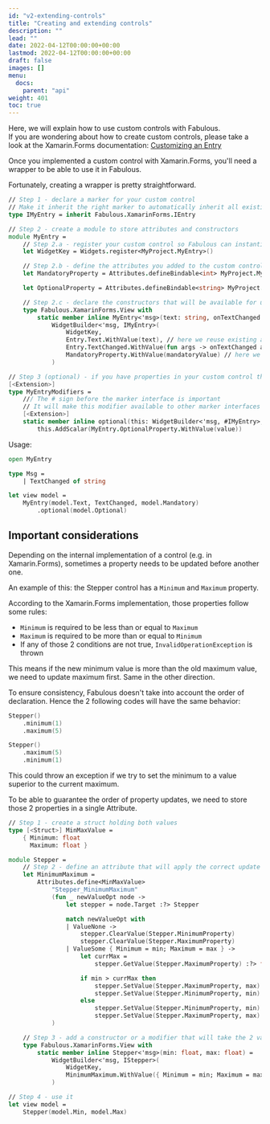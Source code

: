 ```yaml
---
id: "v2-extending-controls"
title: "Creating and extending controls"
description: ""
lead: ""
date: 2022-04-12T00:00:00+00:00
lastmod: 2022-04-12T00:00:00+00:00
draft: false
images: []
menu:
  docs:
    parent: "api"
weight: 401
toc: true
---
```


Here, we will explain how to use custom controls with Fabulous.  
If you are wondering about how to create custom controls, please take a look at the Xamarin.Forms documentation: [Customizing an Entry](https://docs.microsoft.com/en-us/xamarin/xamarin-forms/app-fundamentals/custom-renderer/entry)

Once you implemented a custom control with Xamarin.Forms, you'll need a wrapper to be able to use it in Fabulous.

Fortunately, creating a wrapper is pretty straightforward.

```fs
// Step 1 - declare a marker for your custom control
// Make it inherit the right marker to automatically inherit all existing modifiers (such as Height/Width, Text, etc.)
type IMyEntry = inherit Fabulous.XamarinForms.IEntry

// Step 2 - create a module to store attributes and constructors
module MyEntry =
    // Step 2.a - register your custom control so Fabulous can instantiate it
    let WidgetKey = Widgets.register<MyProject.MyEntry>()

    // Step 2.b - define the attributes you added to the custom control
    let MandatoryProperty = Attributes.defineBindable<int> MyProject.MyEntry.MandatoryBindableProperty

    let OptionalProperty = Attributes.defineBindable<string> MyProject.MyEntry.OptionalBindableProperty

    // Step 2.c - declare the constructors that will be available for use in the view function
    type Fabulous.XamarinForms.View with
        static member inline MyEntry<'msg>(text: string, onTextChanged: string -> 'msg, mandatoryValue: int) =
            WidgetBuilder<'msg, IMyEntry>(
                WidgetKey,
                Entry.Text.WithValue(text), // here we reuse existing attributes from the control we inherit
                Entry.TextChanged.WithValue(fun args -> onTextChanged args.NewTextValue |> box),
                MandatoryProperty.WithValue(mandatoryValue) // here we add our new attribute
            )

// Step 3 (optional) - if you have properties in your custom control that are optional, you can declare modifiers to set them
[<Extension>]
type MyEntryModifiers =
    /// The # sign before the marker interface is important
    // It will make this modifier available to other marker interfaces inheriting IMyEntry
    [<Extension>]
    static member inline optional(this: WidgetBuilder<'msg, #IMyEntry>, value: string) =
        this.AddScalar(MyEntry.OptionalProperty.WithValue(value))
```

Usage:

```fs
open MyEntry

type Msg =
    | TextChanged of string

let view model =
    MyEntry(model.Text, TextChanged, model.Mandatory)
        .optional(model.Optional)
```

## Important considerations

Depending on the internal implementation of a control (e.g. in Xamarin.Forms), sometimes a property needs to be updated before another one.

An example of this: the Stepper control has a `Minimum` and `Maximum` property.

According to the Xamarin.Forms implementation, those properties follow some rules:

- `Minimum` is required to be less than or equal to `Maximum`
- `Maximum` is required to be more than or equal to `Minimum`
- If any of those 2 conditions are not true, `InvalidOperationException` is thrown

This means if the new minimum value is more than the old maximum value, we need to update maximum first. Same in the other direction.

To ensure consistency, Fabulous doesn't take into account the order of declaration. Hence the 2 following codes will have the same behavior:

```fs
Stepper()
    .minimum(1)
    .maximum(5)

Stepper()
    .maximum(5)
    .minimum(1)
```

This could throw an exception if we try to set the minimum to a value superior to the current maximum.

To be able to guarantee the order of property updates, we need to store those 2 properties in a single Attribute.

```fs
// Step 1 - create a struct holding both values
type [<Struct>] MinMaxValue =
    { Minimum: float
      Maximum: float }

module Stepper =
    // Step 2 - define an attribute that will apply the correct update logic
    let MinimumMaximum =
        Attributes.define<MinMaxValue>
            "Stepper_MinimumMaximum"
            (fun _ newValueOpt node ->
                let stepper = node.Target :?> Stepper

                match newValueOpt with
                | ValueNone ->
                    stepper.ClearValue(Stepper.MinimumProperty)
                    stepper.ClearValue(Stepper.MaximumProperty)
                | ValueSome { Minimum = min; Maximum = max } ->
                    let currMax =
                        stepper.GetValue(Stepper.MaximumProperty) :?> float

                    if min > currMax then
                        stepper.SetValue(Stepper.MaximumProperty, max)
                        stepper.SetValue(Stepper.MinimumProperty, min)
                    else
                        stepper.SetValue(Stepper.MinimumProperty, min)
                        stepper.SetValue(Stepper.MaximumProperty, max)
            )

    // Step 3 - add a constructor or a modifier that will take the 2 values at the same time
    type Fabulous.XamarinForms.View with
        static member inline Stepper<'msg>(min: float, max: float) =
            WidgetBuilder<'msg, IStepper>(
                WidgetKey,
                MinimumMaximum.WithValue({ Minimum = min; Maximum = max })
            )

// Step 4 - use it
let view model =
    Stepper(model.Min, model.Max)
```
